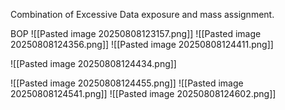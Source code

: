 Combination of Excessive Data exposure and mass assignment. 

BOP
![[Pasted image 20250808123157.png]]
![[Pasted image 20250808124356.png]]
![[Pasted image 20250808124411.png]]

![[Pasted image 20250808124434.png]]

![[Pasted image 20250808124455.png]]
![[Pasted image 20250808124541.png]]
![[Pasted image 20250808124602.png]]

